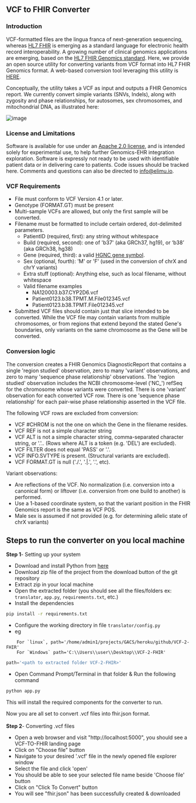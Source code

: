 ## **VCF to FHIR Converter**

### Introduction

VCF-formatted files are the lingua franca of next-generation sequencing, whereas [HL7 FHIR](https://www.hl7.org/fhir/) is emerging as a standard language for electronic health record interoperability. A growing number of clinical genomics applications are emerging, based on the [HL7 FHIR Genomics standard](http://hl7.org/fhir/uv/genomics-reporting/index.html). Here, we provide an open source utility for converting variants from VCF format into HL7 FHIR Genomics format. A web-based conversion tool leveraging this utility is [HERE](https://vcf-2-fhir.herokuapp.com/). 

Conceptually, the utility takes a VCF as input and outputs a FHIR Genomics report. We currently convert simple variants (SNVs, Indels), along with zygosity and phase relationships, for autosomes, sex chromosomes, and mitochondrial DNA, as illustrated here: 

![image](https://user-images.githubusercontent.com/46577791/80505433-2bd0f380-8929-11ea-9869-c1a971e5e04e.png)

### License and Limitations

Software is available for use under an [Apache 2.0 license](https://opensource.org/licenses/Apache-2.0), and is intended solely for experimental use, to help further Genomics-EHR integration exploration. Software is expressly not ready to be used with identifiable patient data or in delivering care to patients. Code issues should be tracked here. Comments and questions can also be directed to info@elimu.io.

### VCF Requirements

- File must conform to VCF Version 4.1 or later.
- Genotype (FORMAT.GT) must be present
- Multi-sample VCFs are allowed, but only the first sample will be converted.
- Filename must be formatted to include certain ordered, dot-delimited parameters.
  - PatientID (required, first): any string without whitespace
  - Build (required, second): one of 'b37' (aka GRCh37, hg19), or ‘b38’ (aka GRCh38, hg38)
  - Gene (required, third): a valid [HGNC gene symbol](https://www.genenames.org/).
  - Sex (optional, fourth): 'M' or 'F' (used in the conversion of chrX and chrY variants)
  - Extra stuff (optional): Anything else, such as local filename, without whitespace
  - Valid filename examples
    - NA120003.b37.CYP2D6.vcf
    - Patient0123.b38.TPMT.M.File012345.vcf
    - Patient0123.b38.TPMT.File012345.vcf
- Submitted VCF files should contain just that slice intended to be converted. While the VCF file may contain variants from multiple chromosomes, or from regions that extend beyond the stated Gene's boundaries, only variants on the same chromosome as the Gene will be converted. 

### Conversion logic

The conversion creates a FHIR Genomics DiagnosticReport that contains a single 'region studied' observation, zero to many 'variant' observations, and zero to many 'sequence phase relationship' observations. The 'region studied' observation includes the NCBI chromosome-level ('NC_') refSeq for the chromosome whose variants were converted. There is one 'variant' observation for each converted VCF row. There is one 'sequence phase relationship' for each pair-wise phase relationship asserted in the VCF file.

The following VCF rows are excluded from conversion: 
- VCF #CHROM is not the one on which the Gene in the filename resides.
- VCF REF is not a simple character string
- VCF ALT is not a simple character string, comma-separated character string, or '.'.. (Rows where ALT is a token (e.g. 'DEL') are excluded).
- VCF FILTER does not equal 'PASS' or '.'.
- VCF INFO.SVTYPE is present. (Structural variants are excluded).
- VCF FORMAT.GT is null ('./.', '.|.', '.', etc).

Variant observations:
- Are reflections of the VCF. No normalization (i.e. conversion into a canonical form) or liftover (i.e. conversion from one build to another) is performed. 
- Use a 1-based coordinate system, so that the variant position in the FHIR Genomics report is the same as VCF POS. 
- Male sex is assumed if not provided (e.g. for determining allelic state of chrX variants)



## Steps to run the converter on you local machine



**Step 1**- Setting up your system
- Download and install Python from [here](https://www.python.org/downloads/)
- Download zip file of the project from the download button of the git repository
- Extract zip in your local machine
- Open the extracted folder (you should see all the files/folders ex: `translator`, `app.py`, `requirements.txt`, etc.)
- Install the dependencies 
```sh
pip install -r requirements.txt
```
- Configure the working directory in file `translator/config.py`
- eg
```
    For `linux`, path='/home/admin1/projects/GACS/heroku/github/VCF-2-FHIR'
    For `Windows` path='C:\\Users\\user\\Desktop\\VCF-2-FHIR'
```
```python
path='<path to extracted folder VCF-2-FHIR>'
```
- Open Command Prompt/Terminal in that folder & Run the following command
 ```sh
python app.py 
 ```

This will install the required components for the converter to run.

Now you are all set to convert .vcf files into fhir.json format.
<br/>  
**Step 2**- Converting .vcf files
- Open a web browser and visit "http://localhost:5000", you should see a VCF-TO-FHIR landing page
- Click on "Choose file" button
- Navigate to your desired '.vcf' file in the newly opened file explorer window
- Select the file and click 'open'
- You should be able to see your selected file name beside 'Choose file' button
- Click on "Click To Convert" button
- You will see "fhir.json"  has been successfully created & downloaded
